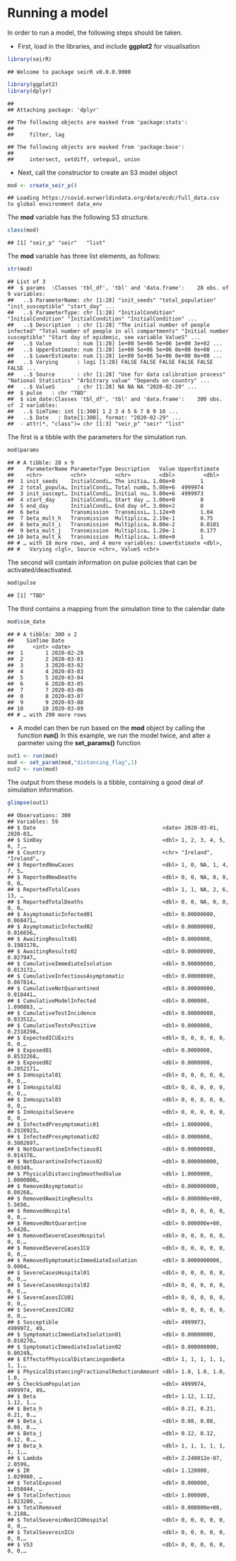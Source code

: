 Running a model
================

<!-- README.md is generated from README.Rmd. Please edit that file -->

In order to run a model, the following steps should be taken.

  - First, load in the libraries, and include **ggplot2** for
    visualisation

<!-- end list -->

``` r
library(seirR)
```

    ## Welcome to package seirR v0.0.0.9000

``` r
library(ggplot2)
library(dplyr)
```

    ## 
    ## Attaching package: 'dplyr'

    ## The following objects are masked from 'package:stats':
    ## 
    ##     filter, lag

    ## The following objects are masked from 'package:base':
    ## 
    ##     intersect, setdiff, setequal, union

  - Next, call the constructor to create an S3 model
    object

<!-- end list -->

``` r
mod <- create_seir_p()
```

    ## Loading https://covid.ourworldindata.org/data/ecdc/full_data.csv  to global environment data_env

The **mod** variable has the following S3 structure.

``` r
class(mod) 
```

    ## [1] "seir_p" "seir"   "list"

The **mod** variable has three list elements, as follows:

``` r
str(mod) 
```

    ## List of 3
    ##  $ params  :Classes 'tbl_df', 'tbl' and 'data.frame':    28 obs. of  9 variables:
    ##   ..$ ParameterName: chr [1:28] "init_seeds" "total_population" "init_susceptible" "start_day" ...
    ##   ..$ ParameterType: chr [1:28] "InitialCondition" "InitialCondition" "InitialCondition" "InitialCondition" ...
    ##   ..$ Description  : chr [1:28] "The initial number of people infected" "Total number of people in all compartments" "Initial number susceptible" "Start day of epidemic, see variable ValueS" ...
    ##   ..$ Value        : num [1:28] 1e+00 5e+06 5e+06 1e+00 3e+02 ...
    ##   ..$ UpperEstimate: num [1:28] 1e+00 5e+06 5e+06 0e+00 0e+00 ...
    ##   ..$ LowerEstimate: num [1:28] 1e+00 5e+06 5e+06 0e+00 0e+00 ...
    ##   ..$ Varying      : logi [1:28] FALSE FALSE FALSE FALSE FALSE FALSE ...
    ##   ..$ Source       : chr [1:28] "Use for data calibration process" "National Statistics" "Arbitrary value" "Depends on country" ...
    ##   ..$ ValueS       : chr [1:28] NA NA NA "2020-02-29" ...
    ##  $ pulse   : chr "TBD"
    ##  $ sim_date:Classes 'tbl_df', 'tbl' and 'data.frame':    300 obs. of  2 variables:
    ##   ..$ SimTime: int [1:300] 1 2 3 4 5 6 7 8 9 10 ...
    ##   ..$ Date   : Date[1:300], format: "2020-02-29" ...
    ##  - attr(*, "class")= chr [1:3] "seir_p" "seir" "list"

The first is a tibble with the parameters for the simulation run.

``` r
mod$params
```

    ## # A tibble: 28 x 9
    ##    ParameterName ParameterType Description   Value UpperEstimate
    ##    <chr>         <chr>         <chr>         <dbl>         <dbl>
    ##  1 init_seeds    InitialCondi… The initia… 1.00e+0        1     
    ##  2 total_popula… InitialCondi… Total numb… 5.00e+6  4999974     
    ##  3 init_suscept… InitialCondi… Initial nu… 5.00e+6  4999973     
    ##  4 start_day     InitialCondi… Start day … 1.00e+0        0     
    ##  5 end_day       InitialCondi… End day of… 3.00e+2        0     
    ##  6 beta          Transmission  Transmissi… 1.12e+0        1.04  
    ##  7 beta_mult_h   Transmission  Multiplica… 2.10e-1        0.75  
    ##  8 beta_mult_i   Transmission  Multiplica… 8.00e-2        0.0101
    ##  9 beta_mult_j   Transmission  Multiplica… 1.20e-1        0.177 
    ## 10 beta_mult_k   Transmission  Multiplica… 1.00e+0        1     
    ## # … with 18 more rows, and 4 more variables: LowerEstimate <dbl>,
    ## #   Varying <lgl>, Source <chr>, ValueS <chr>

The second will contain information on pulse policies that can be
activated/deactivated.

``` r
mod$pulse
```

    ## [1] "TBD"

The third contains a mapping from the simulation time to the calendar
date

``` r
mod$sim_date
```

    ## # A tibble: 300 x 2
    ##    SimTime Date      
    ##      <int> <date>    
    ##  1       1 2020-02-29
    ##  2       2 2020-03-01
    ##  3       3 2020-03-02
    ##  4       4 2020-03-03
    ##  5       5 2020-03-04
    ##  6       6 2020-03-05
    ##  7       7 2020-03-06
    ##  8       8 2020-03-07
    ##  9       9 2020-03-08
    ## 10      10 2020-03-09
    ## # … with 290 more rows

  - A model can then be run based on the **mod** object by calling the
    function **run()** In this example, we run the model twice, and
    alter a parmeter using the **set\_params()** function

<!-- end list -->

``` r
out1 <- run(mod)
mod <- set_param(mod,"distancing_flag",1)
out2 <- run(mod)
```

The output from these models is a tibble, containing a good deal of
simulation information.

``` r
glimpse(out1)
```

    ## Observations: 300
    ## Variables: 59
    ## $ Date                                        <date> 2020-03-01, 2020-03…
    ## $ SimDay                                      <dbl> 1, 2, 3, 4, 5, 6, 7,…
    ## $ Country                                     <chr> "Ireland", "Ireland"…
    ## $ ReportedNewCases                            <dbl> 1, 0, NA, 1, 4, 7, 5…
    ## $ ReportedNewDeaths                           <dbl> 0, 0, NA, 0, 0, 0, 0…
    ## $ ReportedTotalCases                          <dbl> 1, 1, NA, 2, 6, 13, …
    ## $ ReportedTotalDeaths                         <dbl> 0, 0, NA, 0, 0, 0, 0…
    ## $ AsymptomaticInfected01                      <dbl> 0.00000000, 0.068471…
    ## $ AsymptomaticInfected02                      <dbl> 0.00000000, 0.016656…
    ## $ AwaitingResults01                           <dbl> 0.0000000, 0.1983170…
    ## $ AwaitingResults02                           <dbl> 0.00000000, 0.027947…
    ## $ CumulativeImmediateIsolation                <dbl> 0.00000000, 0.013172…
    ## $ CumulativeInfectiousAsymptomatic            <dbl> 0.00000000, 0.087814…
    ## $ CumulativeNotQuarantined                    <dbl> 0.00000000, 0.018441…
    ## $ CumulativeModelInfected                     <dbl> 0.000000, 1.090863, …
    ## $ CumulativeTestIncidence                     <dbl> 0.00000000, 0.033512…
    ## $ CumulativeTestsPositive                     <dbl> 0.0000000, 0.2318298…
    ## $ ExpectedICUExits                            <dbl> 0, 0, 0, 0, 0, 0, 0,…
    ## $ Exposed01                                   <dbl> 0.0000000, 0.8532268…
    ## $ Exposed02                                   <dbl> 0.0000000, 0.2052171…
    ## $ InHospital01                                <dbl> 0, 0, 0, 0, 0, 0, 0,…
    ## $ InHospital02                                <dbl> 0, 0, 0, 0, 0, 0, 0,…
    ## $ InHospital03                                <dbl> 0, 0, 0, 0, 0, 0, 0,…
    ## $ InHospitalSevere                            <dbl> 0, 0, 0, 0, 0, 0, 0,…
    ## $ InfectedPresymptomatic01                    <dbl> 1.0000000, 0.2928923…
    ## $ InfectedPresymptomatic02                    <dbl> 0.0000000, 0.3882697…
    ## $ NotQuarantineInfectious01                   <dbl> 0.00000000, 0.014378…
    ## $ NotQuarantineInfectious02                   <dbl> 0.000000000, 0.00349…
    ## $ PhysicalDistancingSmoothedValue             <dbl> 1.0000000, 1.0000000…
    ## $ RemovedAsymptomatic                         <dbl> 0.000000000, 0.00268…
    ## $ RemovedAwaitingResults                      <dbl> 0.000000e+00, 5.5650…
    ## $ RemovedHospital                             <dbl> 0, 0, 0, 0, 0, 0, 0,…
    ## $ RemovedNotQuarantine                        <dbl> 0.000000e+00, 5.6420…
    ## $ RemovedSevereCasesHospital                  <dbl> 0, 0, 0, 0, 0, 0, 0,…
    ## $ RemovedSevereCasesICU                       <dbl> 0, 0, 0, 0, 0, 0, 0,…
    ## $ RemovedSymptomaticImmediateIsolation        <dbl> 0.0000000000, 0.0004…
    ## $ SevereCasesHospital01                       <dbl> 0, 0, 0, 0, 0, 0, 0,…
    ## $ SevereCasesHospital02                       <dbl> 0, 0, 0, 0, 0, 0, 0,…
    ## $ SevereCasesICU01                            <dbl> 0, 0, 0, 0, 0, 0, 0,…
    ## $ SevereCasesICU02                            <dbl> 0, 0, 0, 0, 0, 0, 0,…
    ## $ Susceptible                                 <dbl> 4999973, 4999972, 49…
    ## $ SymptomaticImmediateIsolation01             <dbl> 0.00000000, 0.010270…
    ## $ SymptomaticImmediateIsolation02             <dbl> 0.000000000, 0.00249…
    ## $ EffectofPhysicalDistancingonBeta            <dbl> 1, 1, 1, 1, 1, 1, 1,…
    ## $ PhysicalDistancingFractionalReductionAmount <dbl> 1.0, 1.0, 1.0, 1.0, …
    ## $ CheckSumPopulation                          <dbl> 4999974, 4999974, 49…
    ## $ Beta                                        <dbl> 1.12, 1.12, 1.12, 1.…
    ## $ Beta_h                                      <dbl> 0.21, 0.21, 0.21, 0.…
    ## $ Beta_i                                      <dbl> 0.08, 0.08, 0.08, 0.…
    ## $ Beta_j                                      <dbl> 0.12, 0.12, 0.12, 0.…
    ## $ Beta_k                                      <dbl> 1, 1, 1, 1, 1, 1, 1,…
    ## $ Lambda                                      <dbl> 2.240012e-07, 2.0599…
    ## $ IR                                          <dbl> 1.120000, 1.029960, …
    ## $ TotalExposed                                <dbl> 0.000000, 1.058444, …
    ## $ TotalInfectious                             <dbl> 1.000000, 1.023200, …
    ## $ TotalRemoved                                <dbl> 0.000000e+00, 9.2188…
    ## $ TotalSevereinNonICUHospital                 <dbl> 0, 0, 0, 0, 0, 0, 0,…
    ## $ TotalSevereinICU                            <dbl> 0, 0, 0, 0, 0, 0, 0,…
    ## $ V53                                         <dbl> 0, 0, 0, 0, 0, 0, 0,…
